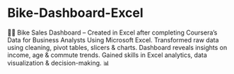 # Bike-Dashboard-Excel
🚴‍♂️ Bike Sales Dashboard – Created in Excel after completing Coursera’s Data for Business Analysts Using Microsoft Excel. Transformed raw data using cleaning, pivot tables, slicers &amp; charts. Dashboard reveals insights on income, age &amp; commute trends. Gained skills in Excel analytics, data visualization &amp; decision-making. 📊
